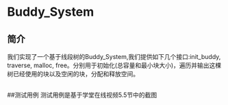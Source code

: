 # Buddy_System


## 简介

我们实现了一个基于线段树的Buddy_System,我们提供如下几个接口:init_buddy, traverse, malloc, free。分别用于初始化(总容量和最小块大小)，遍历并输出这棵树已经使用的块以及空闲的块，分配和释放空间。

## 


##测试用例
测试用例是基于学堂在线视频5.5节中的截图

